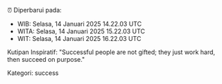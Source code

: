 ⏰ Diperbarui pada:
- WIB: Selasa, 14 Januari 2025 14.22.03 UTC
- WITA: Selasa, 14 Januari 2025 15.22.03 UTC
- WIT: Selasa, 14 Januari 2025 16.22.03 UTC

Kutipan Inspiratif:
"Successful people are not gifted; they just work hard, then succeed on purpose."


Kategori: success

